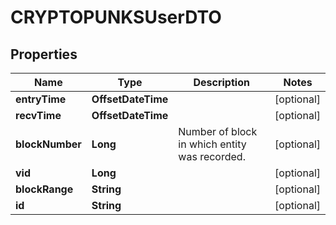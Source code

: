 

# CRYPTOPUNKSUserDTO


## Properties

| Name | Type | Description | Notes |
|------------ | ------------- | ------------- | -------------|
|**entryTime** | **OffsetDateTime** |  |  [optional] |
|**recvTime** | **OffsetDateTime** |  |  [optional] |
|**blockNumber** | **Long** | Number of block in which entity was recorded. |  [optional] |
|**vid** | **Long** |  |  [optional] |
|**blockRange** | **String** |  |  [optional] |
|**id** | **String** |  |  [optional] |



